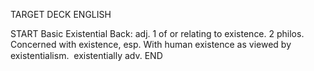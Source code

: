 TARGET DECK
ENGLISH

START
Basic
Existential
Back: adj. 1 of or relating to existence. 2 philos. Concerned with existence, esp. With human existence as viewed by existentialism.  existentially adv.
END
